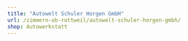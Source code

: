 ```yaml
---
title: "Autowelt Schuler Horgen GmbH"
url: /zimmern-ob-rottweil/autowelt-schuler-horgen-gmbh/
shop: Autowerkstatt
---
```

